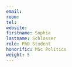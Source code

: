 ```yaml
---
email:
room:
tel:
website:
firstname: Sophia
lastname: Schlosser
role: PhD Student
honorific: MSc Politics
weight: 5
---
```


